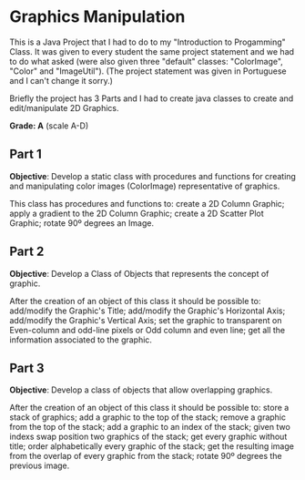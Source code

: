 # Graphics Manipulation

This is a Java Project that I had to do to my "Introduction to Progamming" Class.
It was given to every student the same project statement and we had to do what asked (were also given three "default" classes: "ColorImage", "Color" and "ImageUtil").
(The project statement was given in Portuguese and I can't change it sorry.)

Briefly the project has 3 Parts and I had to create java classes to create and edit/manipulate 2D Graphics.

**Grade: A** (scale A-D)

## Part 1

**Objective**: Develop a static class with procedures and functions for creating and manipulating color images (ColorImage) representative of graphics.

This class has procedures and functions to: create a 2D Column Graphic; apply a gradient to the 2D Column Graphic; create a 2D Scatter Plot Graphic; rotate 90º degrees an Image.

## Part 2

**Objective**: Develop a Class of Objects that represents the concept of graphic.

After the creation of an object of this class it should be possible to: add/modify the Graphic's Title; add/modify the Graphic's Horizontal Axis; add/modify the Graphic's Vertical Axis; set the graphic to transparent on Even-column and odd-line pixels or Odd column and even line; get all the information associated to the graphic.

## Part 3

**Objective**: Develop a class of objects that allow overlapping graphics.

After the creation of an object of this class it should be possible to: store a stack of graphics; add a graphic to the top of the stack; remove a graphic from the top of the stack; add a graphic to an index of the stack; given two indexs swap position two graphics of the stack; get every graphic without title; order alphabetically every graphic of the stack; get the resulting image from the overlap of every graphic from the stack; rotate 90º degrees the previous image.







